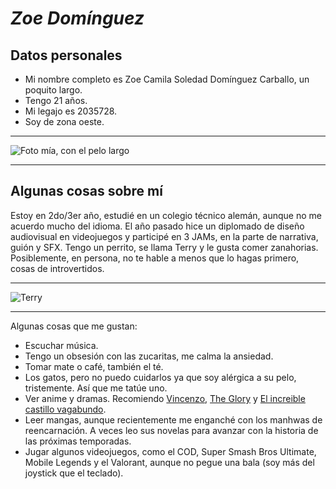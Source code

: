 # ***Zoe Domínguez***

## Datos personales

- Mi nombre completo es Zoe Camila Soledad Domínguez Carballo, un poquito largo.
- Tengo 21 años.
- Mi legajo es 2035728.
- Soy de zona oeste.
___

  
![Foto mía, con el pelo largo](https://github.com/pdepjm/2023-tp0-presentacion-ZoeDominguez/edit/main/DDVelez.jpeg)
  
___

## Algunas cosas sobre mí
Estoy en 2do/3er año, estudié en un colegio técnico alemán, aunque no me acuerdo mucho del idioma. El año pasado hice un diplomado de diseño audiovisual en videojuegos y participé en 3 JAMs, en la parte de narrativa, guión y SFX. Tengo un perrito, se llama Terry y le gusta comer zanahorias. Posiblemente, en persona, no te hable a menos que lo hagas primero, cosas de introvertidos.

___

  
![Terry](https://github.com/pdepjm/2023-tp0-presentacion-ZoeDominguez/edit/main/TerryD.jpeg)
  
___

Algunas cosas que me gustan:
- Escuchar música.
- Tengo un obsesión con las zucaritas, me calma la ansiedad.
- Tomar mate o café, también el té. 
- Los gatos, pero no puedo cuidarlos ya que soy alérgica a su pelo, tristemente. Así que me tatúe uno.
- Ver anime y dramas. Recomiendo [Vincenzo](https://www.netflix.com/watch/81406626?trackId=255824129), [The Glory](https://www.netflix.com/es/title/81519223?s=a&trkid=13747225&t=cp&vlang=es&clip=81664188) y [El increible castillo vagabundo](https://www.netflix.com/watch/70028883?trackId=255824129&tctx=0%2C0%2CNAPA%40%40%7Cbe8b860d-0529-4ec5-a9c7-71125d1cfc99-355840675_titles%2F1%2F%2Fgibli%2F0%2F0%2CNAPA%40%40%7Cbe8b860d-0529-4ec5-a9c7-71125d1cfc99-355840675_titles%2F1%2F%2Fgibli%2F0%2F0%2Cunknown%2C%2Cbe8b860d-0529-4ec5-a9c7-71125d1cfc99-355840675%7C2%2CtitlesResults).
- Leer mangas, aunque recientemente me enganché con los manhwas de reencarnación. A veces leo sus novelas para avanzar con la historia de las próximas temporadas.
- Jugar algunos videojuegos, como el COD, Super Smash Bros Ultimate, Mobile Legends y el Valorant, aunque no pegue una bala (soy más del joystick que el teclado).
